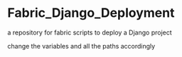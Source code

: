 # Fabric_Django_Deployment

a repository for fabric scripts to deploy a Django project


change the variables and all the paths accordingly
